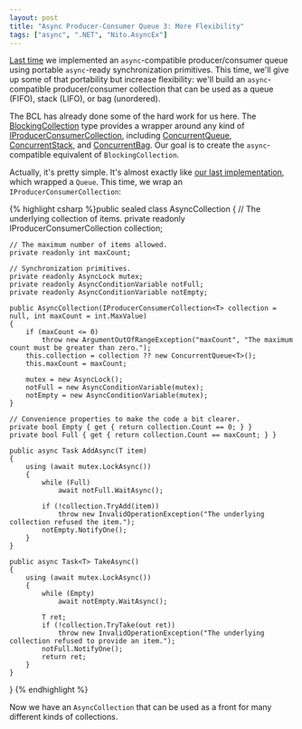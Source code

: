 ```yaml
---
layout: post
title: "Async Producer-Consumer Queue 3: More Flexibility"
tags: ["async", ".NET", "Nito.AsyncEx"]
---
```



[Last time](/2012/12/async-producer-consumer-queue-2-more.html) we implemented an `async`-compatible producer/consumer queue using portable `async`-ready synchronization primitives. This time, we'll give up some of that portability but increase flexibility: we'll build an `async`-compatible producer/consumer collection that can be used as a queue (FIFO), stack (LIFO), or bag (unordered).





The BCL has already done some of the hard work for us here. The [BlockingCollection](http://msdn.microsoft.com/en-us/library/dd267312.aspx) type provides a wrapper around any kind of [IProducerConsumerCollection](http://msdn.microsoft.com/en-us/library/dd287147.aspx), including [ConcurrentQueue](http://msdn.microsoft.com/en-us/library/dd267265.aspx), [ConcurrentStack](http://msdn.microsoft.com/en-us/library/dd267331.aspx), and [ConcurrentBag](http://msdn.microsoft.com/en-us/library/dd381779.aspx). Our goal is to create the `async`-compatible equivalent of `BlockingCollection`.





Actually, it's pretty simple. It's almost exactly like [our last implementation](/2012/12/async-producer-consumer-queue-2-more.html), which wrapped a `Queue`. This time, we wrap an `IProducerConsumerCollection`:



{% highlight csharp %}public sealed class AsyncCollection<T>
{
    // The underlying collection of items.
    private readonly IProducerConsumerCollection<T> collection;

    // The maximum number of items allowed.
    private readonly int maxCount;

    // Synchronization primitives.
    private readonly AsyncLock mutex;
    private readonly AsyncConditionVariable notFull;
    private readonly AsyncConditionVariable notEmpty;

    public AsyncCollection(IProducerConsumerCollection<T> collection = null, int maxCount = int.MaxValue)
    {
        if (maxCount <= 0)
            throw new ArgumentOutOfRangeException("maxCount", "The maximum count must be greater than zero.");
        this.collection = collection ?? new ConcurrentQueue<T>();
        this.maxCount = maxCount;

        mutex = new AsyncLock();
        notFull = new AsyncConditionVariable(mutex);
        notEmpty = new AsyncConditionVariable(mutex);
    }

    // Convenience properties to make the code a bit clearer.
    private bool Empty { get { return collection.Count == 0; } }
    private bool Full { get { return collection.Count == maxCount; } }

    public async Task AddAsync(T item)
    {
        using (await mutex.LockAsync())
        {
            while (Full)
                await notFull.WaitAsync();

            if (!collection.TryAdd(item))
                throw new InvalidOperationException("The underlying collection refused the item.");
            notEmpty.NotifyOne();
        }
    }

    public async Task<T> TakeAsync()
    {
        using (await mutex.LockAsync())
        {
            while (Empty)
                await notEmpty.WaitAsync();

            T ret;
            if (!collection.TryTake(out ret))
                throw new InvalidOperationException("The underlying collection refused to provide an item.");
            notFull.NotifyOne();
            return ret;
        }
    }
}
{% endhighlight %}



Now we have an `AsyncCollection` that can be used as a front for many different kinds of collections.

